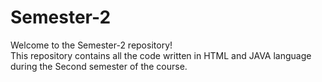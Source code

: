 # Semester-2
Welcome to the Semester-2 repository!
<br>
This repository contains all the code written in HTML and JAVA language during the Second semester of the course.

